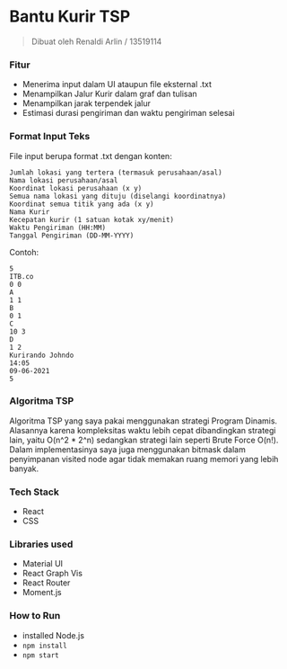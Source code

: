 # Bantu Kurir TSP
> Dibuat oleh Renaldi Arlin / 13519114
### Fitur
* Menerima input dalam UI ataupun file eksternal .txt
* Menampilkan Jalur Kurir dalam graf dan tulisan
* Menampilkan jarak terpendek jalur
* Estimasi durasi pengiriman dan waktu pengiriman selesai 

### Format Input Teks
File input berupa format .txt dengan konten:
```
Jumlah lokasi yang tertera (termasuk perusahaan/asal)
Nama lokasi perusahaan/asal
Koordinat lokasi perusahaan (x y)
Semua nama lokasi yang dituju (diselangi koordinatnya)
Koordinat semua titik yang ada (x y)
Nama Kurir
Kecepatan kurir (1 satuan kotak xy/menit)
Waktu Pengiriman (HH:MM)
Tanggal Pengiriman (DD-MM-YYYY)
```
Contoh:
```
5
ITB.co
0 0
A
1 1
B
0 1
C
10 3
D
1 2
Kurirando Johndo
14:05
09-06-2021
5
```

### Algoritma TSP
Algoritma TSP yang saya pakai menggunakan strategi Program Dinamis. Alasannya karena kompleksitas waktu lebih cepat dibandingkan strategi lain, yaitu O(n^2 * 2^n) sedangkan strategi lain seperti Brute Force O(n!). Dalam implementasinya saya juga menggunakan bitmask dalam penyimpanan visited node agar tidak memakan ruang memori yang lebih banyak.
### Tech Stack
* React
* CSS
### Libraries used
* Material UI
* React Graph Vis
* React Router
* Moment.js

### How to Run
* installed Node.js
* `npm install`
* `npm start`
